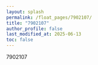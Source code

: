 ```yaml
---
layout: splash
permalink: /float_pages/7902107/
title: "7902107"
author_profile: false
last_modified_at: 2025-06-13
toc: false
---
```

 
7902107
